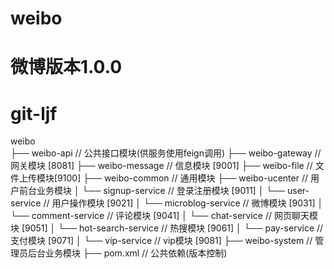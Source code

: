 # weibo
# 微博版本1.0.0

# git-ljf

weibo     
├── weibo-api 			  // 公共接口模块(供服务使用feign调用)
├── weibo-gateway         // 网关模块 [8081]
├── weibo-message         // 信息模块 [9001]
├── weibo-file            // 文件上传模块[9100]
├── weibo-common          // 通用模块
├── weibo-ucenter         // 用户前台业务模块
│       └── signup-service                    // 登录注册模块 [9011]
│       └── user-service                      // 用户操作模块 [9021]
│       └── microblog-service                 // 微博模块 [9031]
│       └── comment-service                   // 评论模块 [9041]
│		└── chat-service                      // 网页聊天模块 [9051]
│		└── hot-search-service                // 热搜模块 [9061]
│		└── pay-service                       // 支付模块 [9071]
│		└── vip-service                	      // vip模块 [9081]
├── weibo-system          // 管理员后台业务模块
├── pom.xml               // 公共依赖(版本控制)